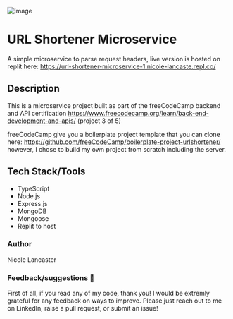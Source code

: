 ![image](https://github.com/nicole-lancaster/url-shortener-microservice/assets/116457977/389d7c61-67c3-438a-8c9e-b5676b52fa8f)


# URL Shortener Microservice

A simple microservice to parse request headers, live version is hosted on replit here: https://url-shortener-microservice-1.nicole-lancaste.repl.co/

## Description

This is a microservice project built as part of the freeCodeCamp backend and API certification https://www.freecodecamp.org/learn/back-end-development-and-apis/ (project 3 of 5)

freeCodeCamp give you a boilerplate project template that you can clone here: https://github.com/freeCodeCamp/boilerplate-project-urlshortener/
however, I chose to build my own project from scratch including the server.

## Tech Stack/Tools

- TypeScript
- Node.js
- Express.js
- MongoDB
- Mongoose
- Replit to host

### Author
Nicole Lancaster

### Feedback/suggestions 🫶

First of all, if you read any of my code, thank you! I would be extremly grateful for any feedback on ways to improve. Please just reach out to me on LinkedIn, raise a pull request, or submit an issue!

